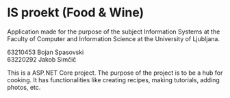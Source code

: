 # IS proekt (Food & Wine)

Application made for the purpose of the subject Information Systems at the Faculty of Computer and Information Science at the University of Ljubljana.

63210453 Bojan Spasovski <br>
63220292 Jakob Simčič

This is a ASP.NET Core project. The purpose of the project is to be a hub for cooking. It has functionalities like creating recipes, making tutorials, adding photos, etc.
